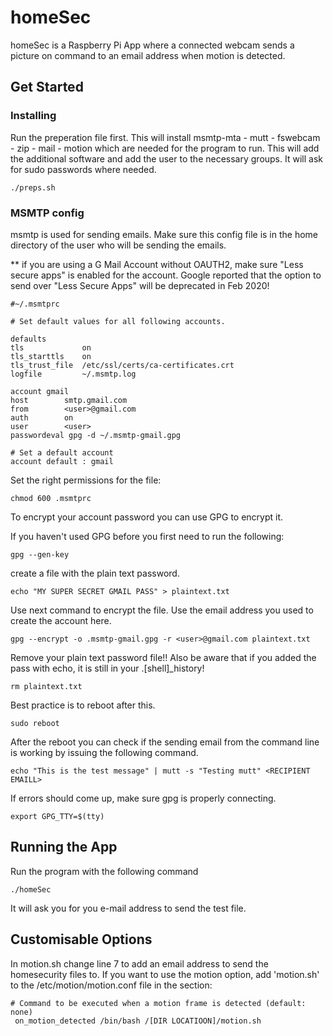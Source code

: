 # homeSec

homeSec is a Raspberry Pi App where a connected webcam sends a picture on command to an email address when motion is detected.

## Get Started
### Installing

Run the preperation file first. This will install msmtp-mta - mutt - fswebcam - zip - mail - motion which are needed for the program to run. 
This will add the additional software and add the user to the necessary groups. It will ask for sudo passwords where needed.

```
./preps.sh
```

### MSMTP config

msmtp is used for sending emails. Make sure this config file is in the home directory of the user who will be sending the emails.

** if you are using a G Mail Account without OAUTH2, make sure "Less secure apps" is enabled for the account. Google reported that the option to send over "Less Secure Apps" will be deprecated in Feb 2020!


```
#~/.msmtprc

# Set default values for all following accounts.

defaults
tls             on
tls_starttls	on
tls_trust_file  /etc/ssl/certs/ca-certificates.crt
logfile         ~/.msmtp.log

account gmail
host 		smtp.gmail.com
from 		<user>@gmail.com
auth 		on
user 		<user>
passwordeval gpg -d ~/.msmtp-gmail.gpg

# Set a default account
account default : gmail

```

Set the right permissions for the file:

```
chmod 600 .msmtprc
```

To encrypt your account password you can use GPG to encrypt it.

If you haven't used GPG before you first need to run the following:

```
gpg --gen-key
```
create a file with the plain text password.

```
echo "MY SUPER SECRET GMAIL PASS" > plaintext.txt
```

Use next command to encrypt the file. Use the email address you used to create the account here.

```
gpg --encrypt -o .msmtp-gmail.gpg -r <user>@gmail.com plaintext.txt
```
Remove your plain text password file!! Also be aware that if you added the pass with echo, it is still in your .[shell]_history!
```
rm plaintext.txt
```
Best practice is to reboot after this.
```
sudo reboot
```
After the reboot you can check if the sending email from the command line is working by issuing the following command.
```
echo "This is the test message" | mutt -s "Testing mutt" <RECIPIENT EMAILL> 
```
If errors should come up, make sure gpg is properly connecting.
```
export GPG_TTY=$(tty)
```
## Running the App

Run the program with the following command

```
./homeSec
```
It will ask you for you e-mail address to send the test file.

## Customisable Options

In motion.sh change line 7 to add an email address to send the homesecurity files to.
If you want to use the motion option, add 'motion.sh' to the /etc/motion/motion.conf file in the section:

```
# Command to be executed when a motion frame is detected (default: none)
 on_motion_detected /bin/bash /[DIR LOCATIOON]/motion.sh
```
